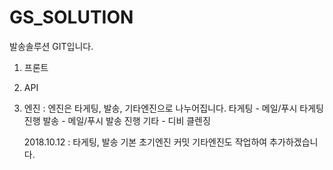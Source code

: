 # GS_SOLUTION
발송솔루션 GIT입니다.

1. 프론트

2. API

3. 엔진
  : 엔진은 타게팅, 발송, 기타엔진으로 나누어집니다. 
    타게팅 - 메일/푸시 타게팅 진행
    발송 - 메일/푸시 발송 진행
    기타 - 디비 클렌징

    2018.10.12 : 타게팅, 발송 기본 초기엔진 커밋 기타엔진도 작업하여 추가하겠습니다.